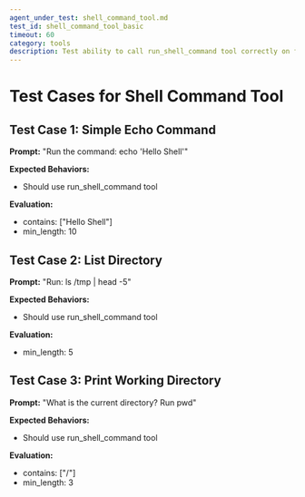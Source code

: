 ```yaml
---
agent_under_test: shell_command_tool.md
test_id: shell_command_tool_basic
timeout: 60
category: tools
description: Test ability to call run_shell_command tool correctly on first try
---
```


# Test Cases for Shell Command Tool

## Test Case 1: Simple Echo Command
**Prompt:** "Run the command: echo 'Hello Shell'"

**Expected Behaviors:**
- Should use run_shell_command tool

**Evaluation:**
- contains: ["Hello Shell"]
- min_length: 10

## Test Case 2: List Directory
**Prompt:** "Run: ls /tmp | head -5"

**Expected Behaviors:**
- Should use run_shell_command tool

**Evaluation:**
- min_length: 5

## Test Case 3: Print Working Directory
**Prompt:** "What is the current directory? Run pwd"

**Expected Behaviors:**
- Should use run_shell_command tool

**Evaluation:**
- contains: ["/"]
- min_length: 3

